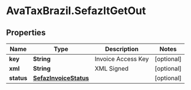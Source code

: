 # AvaTaxBrazil.SefazItGetOut

## Properties
Name | Type | Description | Notes
------------ | ------------- | ------------- | -------------
**key** | **String** | Invoice Access Key | [optional] 
**xml** | **String** | XML Signed | [optional] 
**status** | [**SefazInvoiceStatus**](SefazInvoiceStatus.md) |  | [optional] 


